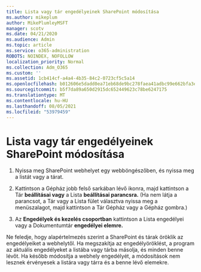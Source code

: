 ```yaml
---
title: Lista vagy tár engedélyeinek SharePoint módosítása
ms.author: mikeplum
author: MikePlumleyMSFT
manager: scotv
ms.date: 04/21/2020
ms.audience: Admin
ms.topic: article
ms.service: o365-administration
ROBOTS: NOINDEX, NOFOLLOW
localization_priority: Normal
ms.collection: Adm_O365
ms.custom: ''
ms.assetid: 1cb414cf-a4a4-4b35-84c2-0723cf5c5a14
ms.openlocfilehash: b012606e5dadd0ea71eb68de9bc278faea41adbc99e662bfa3eea6653548c1a8
ms.sourcegitcommit: b5f7da89a650d2915dc652449623c78be6247175
ms.translationtype: MT
ms.contentlocale: hu-HU
ms.lasthandoff: 08/05/2021
ms.locfileid: "53979459"
---
```

# <a name="change-permissions-for-a-sharepoint-list-or-library"></a>Lista vagy tár engedélyeinek SharePoint módosítása

1. Nyissa meg SharePoint webhelyet egy webböngészőben, és nyissa meg a listát vagy a tárat.
    
2. Kattintson a Gépház jobb felső sarkában lévő ikonra, majd kattintson a Tár **beállításai vagy** a Lista **beállításai parancsra.** (Ha nem látja a parancsot,  a  Tár vagy a Lista fület választva nyissa  meg a menüszalagot, majd kattintson a Tár Gépház vagy a Gépház gombra.)  
    
3. Az **Engedélyek és kezelés csoportban** kattintson a Lista engedélyei vagy a Dokumentumtár **engedélyei elemre.** 
    
Ne feledje, hogy alapértelmezés szerint a SharePoint és tárak öröklik az engedélyeiket a webhelytől. Ha megszakítja az engedélyöröklést, a program az aktuális engedélyeket a listába vagy tárba másolja, és minden benne lévőt. Ha később módosítja a webhely engedélyét, a módosítások nem lesznek érvényesek a listára vagy tárra és a benne lévő elemekre.
  

